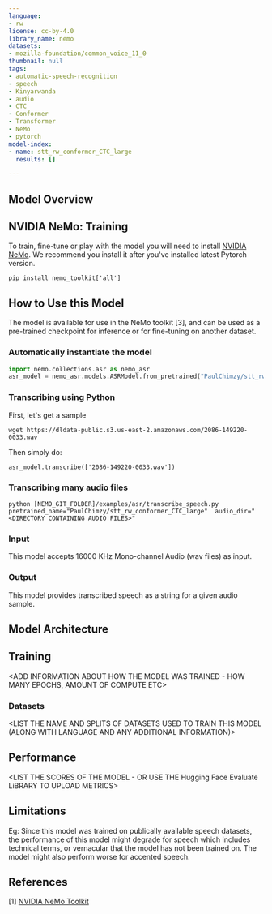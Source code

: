 ```yaml
---
language:
- rw
license: cc-by-4.0
library_name: nemo
datasets:
- mozilla-foundation/common_voice_11_0
thumbnail: null
tags:
- automatic-speech-recognition
- speech
- Kinyarwanda
- audio
- CTC
- Conformer
- Transformer
- NeMo
- pytorch
model-index:
- name: stt_rw_conformer_CTC_large
  results: []

---
```



## Model Overview

<DESCRIBE IN ONE LINE THE MODEL AND ITS USE>

## NVIDIA NeMo: Training

To train, fine-tune or play with the model you will need to install [NVIDIA NeMo](https://github.com/NVIDIA/NeMo). We recommend you install it after you've installed latest Pytorch version.
```
pip install nemo_toolkit['all']
``` 

## How to Use this Model

The model is available for use in the NeMo toolkit [3], and can be used as a pre-trained checkpoint for inference or for fine-tuning on another dataset.

### Automatically instantiate the model

```python
import nemo.collections.asr as nemo_asr
asr_model = nemo_asr.models.ASRModel.from_pretrained("PaulChimzy/stt_rw_conformer_CTC_large")
```

### Transcribing using Python
First, let's get a sample
```
wget https://dldata-public.s3.us-east-2.amazonaws.com/2086-149220-0033.wav
```
Then simply do:
```
asr_model.transcribe(['2086-149220-0033.wav'])
```

### Transcribing many audio files

```shell
python [NEMO_GIT_FOLDER]/examples/asr/transcribe_speech.py  pretrained_name="PaulChimzy/stt_rw_conformer_CTC_large"  audio_dir="<DIRECTORY CONTAINING AUDIO FILES>"
```

### Input

This model accepts 16000 KHz Mono-channel Audio (wav files) as input.

### Output

This model provides transcribed speech as a string for a given audio sample.

## Model Architecture

<ADD SOME INFORMATION ABOUT THE ARCHITECTURE>

## Training

<ADD INFORMATION ABOUT HOW THE MODEL WAS TRAINED - HOW MANY EPOCHS, AMOUNT OF COMPUTE ETC>

### Datasets

<LIST THE NAME AND SPLITS OF DATASETS USED TO TRAIN THIS MODEL (ALONG WITH LANGUAGE AND ANY ADDITIONAL INFORMATION)>

## Performance

<LIST THE SCORES OF THE MODEL - 
      OR
USE THE Hugging Face Evaluate LiBRARY TO UPLOAD METRICS>

## Limitations

<DECLARE ANY POTENTIAL LIMITATIONS OF THE MODEL>

Eg: 
Since this model was trained on publically available speech datasets, the performance of this model might degrade for speech which includes technical terms, or vernacular that the model has not been trained on. The model might also perform worse for accented speech.


## References

<ADD ANY REFERENCES HERE AS NEEDED>

[1] [NVIDIA NeMo Toolkit](https://github.com/NVIDIA/NeMo)